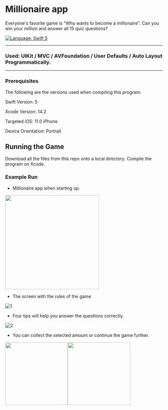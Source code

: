 # Millionaire app

Everyone's favorite game is "Who wants to become a millionaire". Can you win your million and answer all 15 quiz questions?

<a href="https://developer.apple.com/swift" target="_blank"><img src="https://img.shields.io/badge/Language-Swift_5-blueviolet.svg" alt="Language: Swift 5" /></a>

___
### Used: UIKit / MVC / AVFoundation / User Defaults / Auto Layout Programmatically.
___

### Prerequisites

The following are the versions used when compiling this program:

Swift Version: 5

Xcode Version: 14.2

Targeted iOS: 11.0 iPhone

Device Orientation: Portrait

## Running the Game

Download all the files from this repo onto a local directory. Compile the program on Xcode.

### Example Run

* Millionaire app when starting up.
  
<img src="https://github.com/InnaStepanova/Millionaire-1-team/assets/69930650/4e1c86dd-a33c-42de-93f0-87bf31c696fc" width="300">

* The screen with the rules of the game
  
![1](https://github.com/InnaStepanova/Millionaire-1-team/assets/69930650/9e914e55-bc8a-4f7f-995c-82d5d543635e)

* Four tips will help you answer the questions correctly.

![2](https://github.com/InnaStepanova/Millionaire-1-team/assets/69930650/08d26428-7b49-4d1e-a085-850ee36ec476)

* You can collect the selected amount or continue the game further.
  
<div style="display: flex;">
  <img src="https://github.com/InnaStepanova/Millionaire-1-team/assets/69930650/fe31b1af-d66a-4c98-bc44-78b9a58c7d7c" style="width: 200px;">
  <img src="https://github.com/InnaStepanova/Millionaire-1-team/assets/69930650/db57fff1-8bcd-44d4-b59d-1d767aa2bfcf" style="width: 200px;">
</div>


